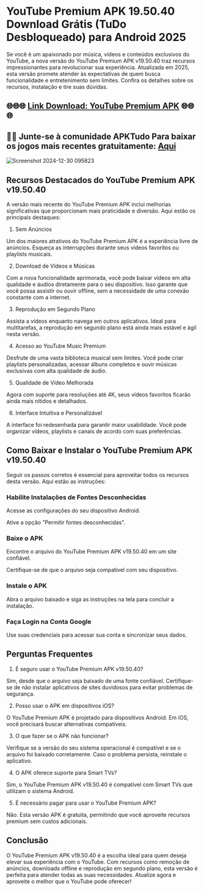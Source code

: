 # YouTube Premium APK 19.50.40 Download Grátis (TuDo Desbloqueado) para Android 2025
Se você é um apaixonado por música, vídeos e conteúdos exclusivos do YouTube, a nova versão do YouTube Premium APK v19.50.40 traz recursos impressionantes para revolucionar sua experiência. Atualizada em 2025, esta versão promete atender às expectativas de quem busca funcionalidade e entretenimento sem limites. Confira os detalhes sobre os recursos, instalação e tire suas dúvidas.
## 🌐🌐🌐 [Link Download: YouTube Premium APK](https://apktudo.com) 🌐🌐🌐
## 📌📌 Junte-se à comunidade APKTudo Para baixar os jogos mais recentes gratuitamente: [Aqui](https://https://t.me/apktudo)
![Screenshot 2024-12-30 095823](https://github.com/user-attachments/assets/6d2e5682-3c62-46c8-95de-63c0d16c1d66)

## Recursos Destacados do YouTube Premium APK v19.50.40
A versão mais recente do YouTube Premium APK inclui melhorias significativas que proporcionam mais praticidade e diversão. Aqui estão os principais destaques:

1. Sem Anúncios

Um dos maiores atrativos do YouTube Premium APK é a experiência livre de anúncios. Esqueça as interrupções durante seus vídeos favoritos ou playlists musicais.

2. Download de Vídeos e Músicas

Com a nova funcionalidade aprimorada, você pode baixar vídeos em alta qualidade e áudios diretamente para o seu dispositivo. Isso garante que você possa assistir ou ouvir offline, sem a necessidade de uma conexão constante com a internet.

3. Reprodução em Segundo Plano

Assista a vídeos enquanto navega em outros aplicativos. Ideal para multitarefas, a reprodução em segundo plano está ainda mais estável e ágil nesta versão.

4. Acesso ao YouTube Music Premium

Desfrute de uma vasta biblioteca musical sem limites. Você pode criar playlists personalizadas, acessar álbuns completos e ouvir músicas exclusivas com alta qualidade de áudio.

5. Qualidade de Vídeo Melhorada

Agora com suporte para resoluções até 4K, seus vídeos favoritos ficarão ainda mais nítidos e detalhados.

6. Interface Intuitiva e Personalizável

A interface foi redesenhada para garantir maior usabilidade. Você pode organizar vídeos, playlists e canais de acordo com suas preferências.

## Como Baixar e Instalar o YouTube Premium APK v19.50.40

Seguir os passos corretos é essencial para aproveitar todos os recursos desta versão. Aqui estão as instruções:

### Habilite Instalações de Fontes Desconhecidas

Acesse as configurações do seu dispositivo Android.

Ative a opção "Permitir fontes desconhecidas".

### Baixe o APK

Encontre o arquivo do YouTube Premium APK v19.50.40 em um site confiável.

Certifique-se de que o arquivo seja compatível com seu dispositivo.

### Instale o APK

Abra o arquivo baixado e siga as instruções na tela para concluir a instalação.

### Faça Login na Conta Google

Use suas credenciais para acessar sua conta e sincronizar seus dados.

## Perguntas Frequentes

1. É seguro usar o YouTube Premium APK v19.50.40?

Sim, desde que o arquivo seja baixado de uma fonte confiável. Certifique-se de não instalar aplicativos de sites duvidosos para evitar problemas de segurança.

2. Posso usar o APK em dispositivos iOS?

O YouTube Premium APK é projetado para dispositivos Android. Em iOS, você precisará buscar alternativas compatíveis.

3. O que fazer se o APK não funcionar?

Verifique se a versão do seu sistema operacional é compatível e se o arquivo foi baixado corretamente. Caso o problema persista, reinstale o aplicativo.

4. O APK oferece suporte para Smart TVs?

Sim, o YouTube Premium APK v19.50.40 é compatível com Smart TVs que utilizam o sistema Android.

5. É necessário pagar para usar o YouTube Premium APK?

Não. Esta versão APK é gratuita, permitindo que você aproveite recursos premium sem custos adicionais.

## Conclusão

O YouTube Premium APK v19.50.40 é a escolha ideal para quem deseja elevar sua experiência com o YouTube. Com recursos como remoção de anúncios, downloads offline e reprodução em segundo plano, esta versão é perfeita para atender todas as suas necessidades. Atualize agora e aproveite o melhor que o YouTube pode oferecer!
